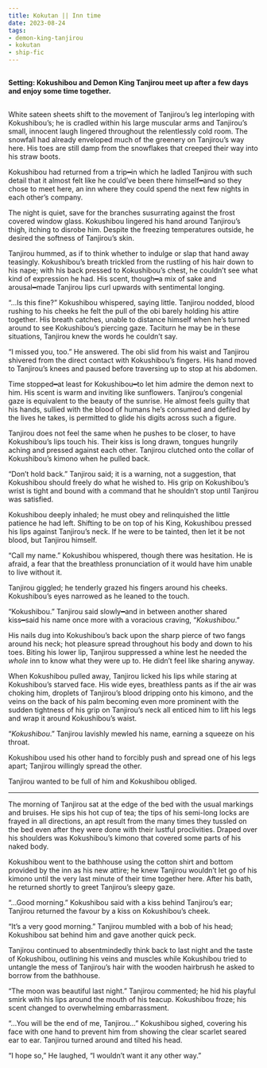 ```yaml
---
title: Kokutan || Inn time
date: 2023-08-24
tags:
- demon-king-tanjirou
- kokutan
- ship-fic
---
```

##
**Setting: Kokushibou and Demon King Tanjirou meet up after a few days and enjoy some time together.**
##
White sateen sheets shift to the movement of Tanjirou’s leg interloping with Kokushibou’s; he is cradled within his large muscular arms and Tanjirou’s small, innocent laugh lingered throughout the relentlessly cold room. The snowfall had already enveloped much of the greenery on Tanjirou’s way here. His toes are still damp from the snowflakes that creeped their way into his straw boots. 

Kokushibou had returned from a trip━in which he ladled Tanjirou with such detail that it almost felt like he could’ve been there himself━and so they chose to meet here, an inn where they could spend the next few nights in each other’s company. 

The night is quiet, save for the branches susurrating against the frost covered window glass. Kokushibou lingered his hand around Tanjirou’s thigh, itching to disrobe him. Despite the freezing temperatures outside, he desired the softness of Tanjirou’s skin. 

Tanjirou hummed, as if to think whether to indulge or slap that hand away teasingly. Kokushibou’s breath trickled from the rustling of his hair down to his nape; with his back pressed to Kokushibou’s chest, he couldn’t see what kind of expression he had. His scent, though━a mix of sake and arousal━made Tanjirou lips curl upwards with sentimental longing. 

“...Is this fine?” Kokushibou whispered, saying little. Tanjirou nodded, blood rushing to his cheeks he felt the pull of the obi barely holding his attire together. His breath catches, unable to distance himself when he’s turned around to see Kokushibou’s piercing gaze. Taciturn he may be in these situations, Tanjirou knew the words he couldn’t say.

“I missed you, too.” He answered. The obi slid from his waist and Tanjirou shivered from the direct contact with Kokushibou’s fingers. His hand moved to Tanjirou’s knees and paused before traversing up to stop at his abdomen. 

Time stopped━at least for Kokushibou━to let him admire the demon next to him. His scent is warm and inviting like sunflowers. Tanjirou’s congenial gaze is equivalent to the beauty of the sunrise. He almost feels guilty that his hands, sullied with the blood of humans he’s consumed and defiled by the lives he takes, is permitted to glide his digits across such a figure. 

Tanjirou does not feel the same when he pushes to be closer, to have Kokushibou’s lips touch his. Their kiss is long drawn, tongues hungrily aching and pressed against each other. Tanjirou clutched onto the collar of Kokushibou’s kimono when he pulled back. 

“Don’t hold back.” Tanjirou said; it is a warning, not a suggestion, that Kokushibou should freely do what he wished to. His grip on Kokushibou’s wrist is tight and bound with a command that he shouldn’t stop until Tanjirou was satisfied.

Kokushibou deeply inhaled; he must obey and relinquished the little patience he had left. Shifting to be on top of his King, Kokushibou pressed his lips against Tanjirou’s neck. If he were to be tainted, then let it be not blood, but Tanjirou himself. 

“Call my name.” Kokushibou whispered, though there was hesitation. He is afraid, a fear that the breathless pronunciation of it would have him unable to live without it. 

Tanjirou giggled; he tenderly grazed his fingers around his cheeks. Kokushibou’s eyes narrowed as he leaned to the touch. 

“Kokushibou.” Tanjirou said slowly━and in between another shared kiss━said his name once more with a voracious craving, “*Kokushibou*.” 

His nails dug into Kokushibou’s back upon the sharp pierce of two fangs around his neck; hot pleasure spread throughout his body and down to his toes. Biting his lower lip, Tanjirou suppressed a whine lest he needed the *whole* inn to know what they were up to. He didn’t feel like sharing anyway. 

When Kokushibou pulled away, Tanjirou licked his lips while staring at Kokushibou’s starved face. His wide eyes, breathless pants as if the air was choking him, droplets of Tanjirou’s blood dripping onto his kimono, and the veins on the back of his palm becoming even more prominent with the sudden tightness of his grip on Tanjirou’s neck all enticed him to lift his legs and wrap it around Kokushibou’s waist. 

“*Kokushibou*.” Tanjirou lavishly mewled his name, earning a squeeze on his throat. 

Kokushibou used his other hand to forcibly push and spread one of his legs apart; Tanjirou willingly spread the other.

Tanjirou wanted to be full of him and Kokushibou obliged. 
___
The morning of Tanjirou sat at the edge of the bed with the usual markings and bruises. He sips his hot cup of tea; the tips of his semi-long locks are frayed in all directions, an apt result from the many times they tussled on the bed even after they were done with their lustful proclivities. Draped over his shoulders was Kokushibou’s kimono that covered some parts of his naked body. 

Kokushibou went to the bathhouse using the cotton shirt and bottom provided by the inn as his new attire; he knew Tanjirou wouldn’t let go of his kimono until the very last minute of their time together here. After his bath, he returned shortly to greet Tanjirou’s sleepy gaze.

“...Good morning.” Kokushibou said with a kiss behind Tanjirou’s ear; Tanjirou returned the favour by a kiss on Kokushibou’s cheek. 

“It’s a very good morning.” Tanjirou mumbled with a bob of his head; Kokushibou sat behind him and gave another quick peck. 

Tanjirou continued to absentmindedly think back to last night and the taste of Kokushibou, outlining his veins and muscles while Kokushibou tried to untangle the mess of Tanjirou’s hair with the wooden hairbrush he asked to borrow from the bathhouse. 

“The moon was beautiful last night.” Tanjirou commented; he hid his playful smirk with his lips around the mouth of his teacup. Kokushibou froze; his scent changed to overwhelming embarrassment. 

“...You will be the end of me, Tanjirou…” Kokushibou sighed, covering his face with one hand to prevent him from showing the clear scarlet seared ear to ear. Tanjirou turned around and tilted his head.

“I hope so,” He laughed, “I wouldn’t want it any other way.”

